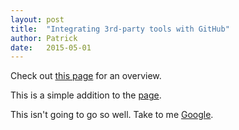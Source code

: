 ```yaml
---
layout: post
title:  "Integrating 3rd-party tools with GitHub"
author: Patrick
date:   2015-05-01
---
```

Check out [this page](https://github.com/integrations) for an overview.

This is a simple addition to the [page](http://www.google.com).

This isn't going to go so well.  Take to me [Google](http://www.google.com).
